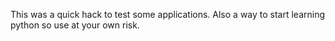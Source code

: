 This was a quick hack to test some applications.
Also a way to start learning python so use at your own risk.
